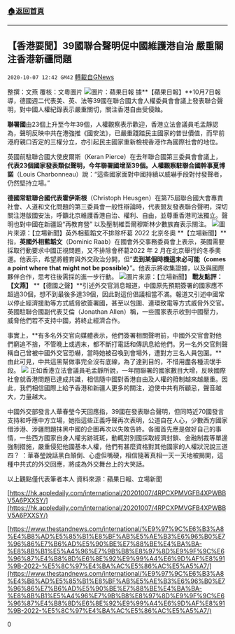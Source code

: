 ###  [:house:返回首頁](https://github.com/ourhimalayas/txt)
---

## 【香港要聞】39國聯合聲明促中國維護港自治 嚴重關注香港新疆問題
`2020-10-07 12:42 GM42` [轉載自GNews](https://gnews.org/zh-hant/409129/)

整撰：文燕
覆核：文粵圖片
![]()![](https://s3.amazonaws.com/gnews-media-offload/wp-content/uploads/2020/10/07120526/t_e8af98691de54a098a16ca6336db9e27_name_us.png)圖片：蘋果日報
據**【蘋果日報】**10月7日報導，德國週二代表美、英、法等39國在聯合國大會人權委員會會議上發表聯合聲明，對中國人權紀錄表示嚴重關切，關注香港自由受侵蝕。

**聯署國**由23個上升至今年39個，人權觀察表示歡迎，香港立法會議員毛孟靜認為，聲明反映中共在港強推《國安法》，已嚴重踐踏民主國家的普世價值，而早前港府親口否定的三權分立，亦引起民主國家重新檢視香港作為國際社會的地位。

英國前駐聯合國大使皮爾斯（Keran Pierce）在去年聯合國第三委員會會議上，**代表23個國家發表類似聲明，今年聯署國增至39個。人權觀察駐聯合國幹事夏博諾**（Louis Charbonneau）說：“這些國家面對中國持續以威嚇手段對付發聲者，仍然堅持立場。”

**德國常駐聯合國代表霍伊斯根**（Christoph Heusgen）在第75屆聯合國大會專責社會、人道和文化問題的第三委員會一般性辯論時，代表盟友發表聯合聲明，深切關注港版國安法，呼籲北京維護香港自治、權利、自由，並尊重香港司法獨立。聲明也對中國在新疆設“再教育營” 以及壓制維吾爾穆斯林少數族裔表示關注。
![]()![](https://s3.amazonaws.com/gnews-media-offload/wp-content/uploads/2020/10/07120438/20201017-05_QPvSc_1200x0.png)圖片來源：【立場新聞】英外相藍韜文不排除杯葛 2022 北京冬奧
**【立場新聞】**指，**英國外相藍韜文**（Dominic Raab）在國會外交事務委員會上表示，英國需要採取行動要求中國正視問題，又不排除會杯葛2022 年 2 月在北京舉行的冬季奧運。他表示，希望將體育與外交政治分開，但“**去到某個時機這未必可能（comes a point where that might not be possible）**”。他表示將收集證據，以及與國際夥伴合作，思考往後需採的進一步行動。
![]()![](https://s3.amazonaws.com/gnews-media-offload/wp-content/uploads/2020/10/07120418/Threuters202009236836256_1024.jpg)圖片來源：【立場新聞】
**戰友點評：【文燕】**
**【德國之聲】**引述外交官消息報道，中國原先預期簽署的國家應不超過30個，想不到最後多達39個，因此對這份倡議相當不滿。報道又引述中國常以停止經濟援助等方式威脅欲簽署國，甚至以包圍、連環致電等方式威脅外交官。英國駐聯合國副代表艾倫（Jonathan Allen）稱，一些國家表示收到中國壓力，威脅他們若不支持中國，將終止經濟合作。

事實上，**有多名外交官向媒體表示，他們簽署相關聲明前，中國外交官會對他們窮追不捨，不管晚上或週末，都不斷打電話和傳訊息給他們。另一名外交官則聲稱自己曾被中國外交官恐嚇，當時她被召喚到會場外，遭對方三名人員包圍。**由此可見，中共這黑幫做事完全沒有底線，為了達到目的，不惜用盡各種流氓手段。
![]()![](https://s3.amazonaws.com/gnews-media-offload/wp-content/uploads/2020/10/07120452/phpwCddCI.jpg)
正如香港立法會議員毛孟靜所說，一年間聯署的國家數目大增，反映國際社會就香港問題已達成共識，相信隨中國對香港自由及人權的箝制越來越嚴重。因此，我們相信國際上給予香港和新疆人更多的關注，迫使中共有所顧忌，聲音越大，力量越大。

中國外交部發言人華春瑩今天回應指，39國在發表聯合聲明，但同時近70國發言支持和呼應中方立場，她指這些正義呼聲再次表明，公道自在人心，少數西方國家借涉港、涉疆問題抹黑中國的企圖再次以失敗告終。各國首先應是做好自己的事情，一些西方國家自身人權劣跡斑斑，動輒對別國採取經濟封鎖、金融制裁等單邊強制措施，嚴重侵犯他國基本人權，他們有甚麼資格對其他國家的人權狀況說三道四？ ：華春瑩說話黑白顛倒、心虛但嘴硬，相信隨著真相一天一天地被揭開，這種中共式的外交回應，將成為外交舞台上的大笑話。

以上觀點僅代表筆者本人
資料來源：蘋果日報、立場新聞

[https://hk.appledaily.com/international/20201007/4RPCXPMVGFB4XPWBBV5A6PXXSY/](https://hk.appledaily.com/international/20201007/4RPCXPMVGFB4XPWBBV5A6PXXSY/)

[https://www.thestandnews.com/international/%E9%97%9C%E6%B3%A8%E4%B8%AD%E5%85%B1%E8%BF%AB%E5%AE%B3%E6%96%B0%E7%96%86%E7%B6%AD%E5%90%BE%E7%88%BE%E4%BA%BA-%E8%8B%B1%E5%A4%96%E7%9B%B8%E8%97%8D%E9%9F%9C%E6%96%87%E4%B8%8D%E6%8E%92%E9%99%A4%E6%9D%AF%E8%91%9B-2022-%E5%8C%97%E4%BA%AC%E5%86%AC%E5%A5%A7/](https://www.thestandnews.com/international/%E9%97%9C%E6%B3%A8%E4%B8%AD%E5%85%B1%E8%BF%AB%E5%AE%B3%E6%96%B0%E7%96%86%E7%B6%AD%E5%90%BE%E7%88%BE%E4%BA%BA-%E8%8B%B1%E5%A4%96%E7%9B%B8%E8%97%8D%E9%9F%9C%E6%96%87%E4%B8%8D%E6%8E%92%E9%99%A4%E6%9D%AF%E8%91%9B-2022-%E5%8C%97%E4%BA%AC%E5%86%AC%E5%A5%A7/)

0
